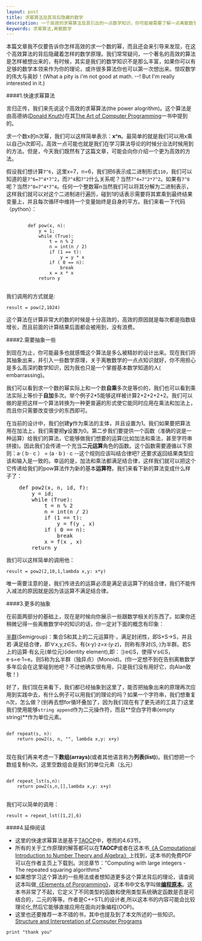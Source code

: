 ```yaml
---
layout: post
title: 求幂算法及其背后隐藏的数学
description: 一个高效的求幂算法及其引出的一点数学知识，你可能被需要了解一点离散数学的知识哦。
keywords: 求幂算法,离散数学
---
```



<!--

<pre class="js" name="colorcode">
$ ls
$ mkdir key_backup //创建备份文件夹
$ cp id_rsa* key_backup //移动你的 key 文件到备份文件夹
$ mr id_rsa*
</pre>

-->

本篇文章我不仅要告诉你怎样高效的求一个数的幂，而且还会来引导来发现，在这个高效算法的背后隐藏着怎样的数学原理。我们常常疑问，一个著名的高效的算法是怎样被想出来的，有时候，其实是我们的数学知识不是那么丰富，如果你可以有足够的数学本领来作为你的理论，或许很多算法你也可以第一次想出来。惊叹数学的伟大与奥妙！(What a pity is i'm not good at math. --! But I'm really interested in it.)

####1.快速求幂算法

言归正传，我们来先说这个高效的求幂算法(the power alogrithm)。这个算法是由高德纳([Donald Knuth](http://en.wikipedia.org/wiki/Donald_Knuth))在其[The Art of Computer Programming](http://www-cs-faculty.stanford.edu/~uno/taocp.html)一书中提到的。

求一个数x的n次幂，我们可以这样简单表示：__x^n__。最简单的就是我们可以用x乘以自己n次即可。高效一点可能也就是我们在学习算法导论的时候分治法时候用到的方法。但是，今天我们既然有了这篇文章，可能会向你介绍一个更为高效的方法。

假设我们想计算`7^6`，这里x=7，n=6，我们把6表示成二进制形式`110`，我们可以知道的是`7^6=7^4*7^2`，而`7^4`和`7^2`什么关系呢？当然`7^4=7^2*7^2`。如果有`7^8`呢？当然`7^8=7^4*7^4`。任何一个整数幂n当然我们可以将其分解为二进制表示，这样我们就可以对这个二进制进行遍历，碰到1的话表示需要将其累乘到最终结果变量上，并且每次循环中维持一个变量始终是自身的平方。我们来看一下代码（python）：

<pre class="python" name="colorcode">
<code>
	    def pow(x, n):
	        y = 1;
	        while (True):
	            t = n % 2
	            n = int(n / 2)
	            if (1 == t):
	                y = y * x
	            if ( 0 == n):
	                break
	            x = x * x
	        return y
</code>
</pre>


我们调用的方式就是:
```
result = pow(2,1024)
```
这个算法在计算非常大的数的时候是十分高效的，高效的原因就是每次都是指数级增长，而且前面的计算结果后面都会被用到，没有浪费。

####2.需要抽象一些

到现在为止，你可能最多也就感慨这个算法是多么被精妙的设计出来。现在我们将其抽象出来，并引入一些数学原理，关于离散数学的一点点知识就好，你不用担心是多么高深的数学知识，因为我也只是一个掌握基本数学知道的人( embarrassing)。

我们可以看到求一个数的幂实际上和一个数**自乘**多次是等价的，我们也可以看到乘法实际上等价于**自加**多次。举个例子2*5能够这样被计算2+2+2+2+2。我们可以做的是把这样一个算法转换为一种更普遍的形式使它能同时应用在乘法和加法上，而且你只需要改变很少的东西即可。

在当前的设计中，我们创建**y**作为乘法的主体，并且设置为1。我们如果要把算法用在加法上，我们需要把**y**设置为0。第二步我们要提供一个函数（准确的说是一种运算）给我们的算法，它能够做我们想要的运算(比如加法和乘法，甚至字符串拼接)。因此我们会传递一个充当**二元运算**角色的函数。这个函数需要遵循以下原则：a·（ b · c ） = (a · b ) · c --这个规则应该叫结合律吧? 还要求返回结果类型应该和输入是一致的。幸运的是，加法和乘法都满足结合律，这样我们就可以把这个它传递给我们的pow算法作为新的基本**运算符**。我们来看下新的算法变成什么样子了：

<pre >
    def pow2(x, n, id, f):
        y = id;
        while (True):
            t = n % 2
            n = int(n / 2)
            if (1 == t):
                y = f(y , x)
            if ( 0 == n):
                break
            x = f(x , x)
        return y
</pre>

我们可以这样简单的调用他：

```
result = pow2(2,10,1,lambda x,y: x*y)
```

唯一需要注意的是，我们传进去的运算必须是满足该运算下的结合律，我们不能传入减法的原因就是因为该运算不满足结合律。

####3.更多的抽象

在前面两部分的基础上，现在是时候向你展示一些跟数学相关的东西了。如果你还稍微记得一些离散数学中的知识的话，你一定对下面的概念有印象：

[半群](http://zh.wikipedia.org/wiki/%E5%8D%8A%E7%BE%A4)(Semigroup)：集合S和其上的二元运算符·，满足封闭性，即S×S→S，并且若·满足结合律，即∀x,y,z∈S，有(x·y)·z=x·(y·z)，则称有序对(S,·)为半群。若S上的运算·有幺元(单位元)(identity element),即：∃e∈S，使得∀s∈S，e·s=e·1=e。则S称为幺半群（独异点）(Monoid)。(你一定想不到在告别离散数学多年后会在这里碰到他吧？不过他确实很有用，只是我们没有用好它，向Alan致敬！)

好了，我们现在来看下，我们都已经抽象到这里了，能否把抽象出来的原理再次应用到实践中去，有什么例子可以用我们的理论的吗？如果一个字符串，我们想重复n次，怎么做？(别再去想for循环叠加了，因为我们现在有了更先进的工具了)这里我们使用能够`string append`作为二元操作符，而且**空白字符串(empty string)**作为单位元素。
<pre>
<code>
def repeat(s, n):
    return pow2(s, n, "", lambda x,y: x+y)
</code>
</pre>
现在我们再来考虑一下**数组(arrays)**(或者其他语言称为**列表(list)**)。我们想把一个数组复制n次。这里空数组会是我们的单位元素（幺元）
<pre>
<code>
def repeat_lst(s,n):
    return pow2(s,n,[],lambda x,y: x+y)
</code>
</pre>
我们可以简单的调用：

```
result = repeat_lst([1,2],6)
```

####4.延伸阅读

+ 这里的快速求幂算法是基于[TAOCP](http://www-cs-faculty.stanford.edu/~uno/taocp.html)中，卷而的4.63节。
+ 所有的关于工作原理的解答都可以在**TAOCP**或者在这本书[《A Computational Introduction to Number Theory and Algebra》](http://shoup.net/ntb)上找到，这本书的免费PDF可以在作者主页上下载到。浏览章节："Computing with large integers - The repeated squaring algorithms"
+ 如果想学习这个算法的一些用法或者想知道更多这个算法背后的理论，请查阅这本叫做[《Elements of Porgramming》](http://www.elementsofprogramming.com)，这本书中文名字叫做[__编程原本__](http://pan.baidu.com/s/1sjDJe3b)。这本书非常了不起，它定义了不同类型的函数和使用类型系统确定函数是否是可结合的，二元的等等。作者是C++STL的设计者,所以这本书的内容可能会比较理论化,然后它能够直接应用在面向对象编程(OOP)。
+ 这里也还要推荐一本不错的书，其中也提及到了本文所述的一些知识。[Structure and Interpretation of Computer Programs](http://mitpress.mit.edu/sicp/full-text/book/book-Z-H-4.html#%_toc_start)

`print "thank you"`





